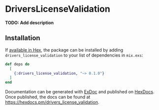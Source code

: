 # DriversLicenseValidation

**TODO: Add description**

## Installation

If [available in Hex](https://hex.pm/docs/publish), the package can be installed
by adding `drivers_license_validation` to your list of dependencies in `mix.exs`:

```elixir
def deps do
  [
    {:drivers_license_validation, "~> 0.1.0"}
  ]
end
```

Documentation can be generated with [ExDoc](https://github.com/elixir-lang/ex_doc)
and published on [HexDocs](https://hexdocs.pm). Once published, the docs can
be found at <https://hexdocs.pm/drivers_license_validation>.


